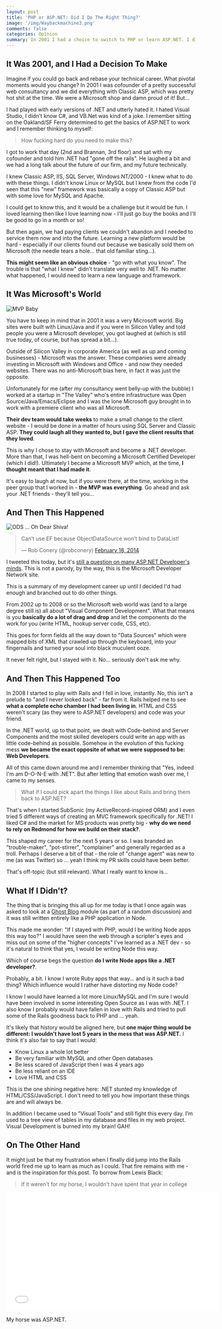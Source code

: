 ```yaml
---
layout: post
title: 'PHP or ASP.NET: Did I Do The Right Thing?'
image: '/img/Waybackmachine3.png'
comments: false
categories: Opinion
summary: In 2001 I had a choice to switch to PHP or learn ASP.NET. I did the latter, and I'm wondering if that was a good idea.
---
```


## It Was 2001, and I Had a Decision To Make

Imagine if you could go back and rebase your technical career. What pivotal moments would you change? In 2001 I was cofounder of a pretty successful web consultancy and we did everything with Classic ASP, which was pretty hot shit at the time. We were a Microsoft shop and damn proud of it! But...

I had played with early versions of .NET and utterly hated it. I hated Visual Studio, I didn't know C#, and VB.Net was kind of a joke. I remember sitting on the Oakland/SF Ferry determined to get the basics of ASP.NET to work and I remember thinking to myself:

> How fucking hard do you need to make this?

I got to work that day (2nd and Brannan, 3rd floor) and sat with my cofounder and told him .NET had "gone off the rails". He laughed a bit and we had a long talk about the future of our firm, and my future technically.

I knew Classic ASP, IIS, SQL Server, Windows NT/2000 - I knew what to do with these things. I didn't know Linux or MySQL but I knew from the code I'd seen that this "new" framework was basically a copy of Classic ASP but with some love for MySQL and Apache.

I could get to know this, and it would be a challenge but it would be fun. I loved learning then like I love learning now - I'll just go buy the books and I'll be good to go in a month or so!

But then again, we had paying clients we couldn't abandon and I needed to service them now and into the future. Learning a new platform would be hard - especially if our clients found out because we basically sold them on Microsoft (the needle tears a hole... that old familiar sting...). 

**This might seem like an obvious choice** - "go with what you know". The trouble is that "what I knew" didn't translate very well to .NET. No matter what happened, I would need to learn a new language and framework.

## It Was Microsoft's World

![MVP Baby](/img/MVP.png)

You have to keep in mind that in 2001 it was a very Microsoft world. Big sites were built with Linux/Java and if you were in Silicon Valley and told people you were a Microsoft developer, you got laughed at (which is still true today, of course, but has spread a bit...).

Outside of Silicon Valley in corporate America (as well as up and coming businesses) - Microsoft was the answer. These companies were already investing in Microsoft with Windows and Office - and now they needed websites. There was no anti-Microsoft bias here, in fact it was just the opposite.

Unfortunately for me (after my consultancy went belly-up with the bubble) I worked at a startup in "The Valley" who's entire infrastructure was Open Source/Java/Emacs/Eclipse and I was the lone Microsoft guy brought in to work with a premiere client who was all Microsoft.

**Their dev team would take weeks** to make a small change to the client website - I would be done in a matter of hours using SQL Server and Classic ASP. **They could laugh all they wanted to, but I gave the client results that they loved**.

This is why I chose to stay with Microsoft and become a .NET developer. More than that, I was hell-bent on becoming a Microsoft Certified Developer (which I did!). Ultimately I became a Microsoft MVP which, at the time, **I thought meant that I had made it**.

It's easy to laugh at now, but if you were there, at the time, working in the peer group that I worked in - **the MVP was everything**. Go ahead and ask your .NET friends - they'll tell you...

## And Then This Happened

![ODS ... Oh Dear Shiva!](/img/ods.gif)


<blockquote class="twitter-tweet" lang="en"><p>Can’t use EF because ObjectDataSource won’t bind to DataList!</p>&mdash; Rob Conery (@robconery) <a href="https://twitter.com/robconery/statuses/435907090373435392">February 18, 2014</a></blockquote>
<script async src="//platform.twitter.com/widgets.js" charset="utf-8"></script>

I tweeted this today, but it's [still a question on many ASP.NET Developer's minds](http://blogs.msdn.com/b/mvpawardprogram/archive/2014/01/06/using-objectdatasource-with-asp-net-listview-for-entity-framework-6.aspx). This is not a parody, by the way, this is the Microsoft Developer Network site.

This is a summary of my development career up until I decided I'd had enough and branched out to do other things. 

From 2002 up to 2008 or so the Microsoft web world was (and to a large degree still is) all about "Visual Component Development". What that means is you **basically do a lot of drag and drop** and let the components do the work for you (write HTML, hookup server code, CSS, etc).

This goes for form fields all the way down to "Data Sources" which were mapped bits of XML that crawled up through the keyboard, into your fingernails and turned your soul into black muculent ooze.

It never felt right, but I stayed with it. No... seriously don't ask me why.

## And Then This Happened Too

In 2008 I started to play with Rails and I fell in love, instantly. No, this isn't a prelude to "and I never looked back" - far from it. Rails helped me to see **what a complete echo chamber I had been living in**. HTML and CSS weren't scary (as they were to ASP.NET developers) and code was your friend.

In the .NET world, up to that point, we dealt with Code-behind and Server Components and the most skilled developers could write an app with as little code-behind as possible. Somehow in the evolution of this fucking mess **we became the exact opposite of what we were supposed to be: Web Developers**.

All of this came down around me and I remember thinking that "Yes, indeed I'm am D-O-N-E with .NET". But after letting that emotion wash over me, I came to my senses.

> What if I could pick apart the things I like about Rails and bring them back to ASP.NET?

That's when I started SubSonic (my ActiveRecord-inspired ORM) and I even tried 5 different ways of creating an MVC framework specifically for .NET! I liked C# and the market for MS products was pretty big - **why do we need to rely on Redmond for how we build on their stack?**.

This shaped my career for the next 5 years or so. I was branded an "trouble-maker", "pot-stirrer", "complainer" and generally regarded as a troll. Perhaps I deserve a bit of that - the role of "change agent" was new to me (as was Twitter) so ... yeah I think my PR skills could have been better.

That's off-topic (but still relevant). What I really want to know is...

## What If I Didn't?

The thing that is bringing this all up for me today is that I once again was asked to look at a [Ghost Blog](http://github.com/tryghost) module (as part of a random discussion) and it was still written entirely like a PHP application in Node.

This made me wonder: "If I stayed with PHP, would I be writing Node apps this way too?" I would have seen the web through a scripter's eyes and miss out on some of the "higher concepts" I've learned as a .NET dev - so it's natural to think that yes, I would be writing Node this way.

Which of course begs the question **do I write Node apps like a .NET developer?**.

Probably, a bit. I know I wrote Ruby apps that way... and is it such a bad thing? Which influence would I rather have distorting my Node code?

I know I would have learned a lot more Linux/MySQL and I'm sure I would have been involved in some interesting Open Source as I was with .NET. I also know I probably would have fallen in love with Rails and tried to pull some of the Rails goodness back to PHP and ... yeah.

It's likely that history would be aligned here, but **one major thing would be different: I wouldn't have lost 5 years in the mess that was ASP.NET.** I think it's also fair to say that I would:

 - Know Linux a whole lot better
 - Be very familiar with MySQL and other Open databases
 - Be less scared of JavaScript then I was 4 years ago
 - Be less reliant on an IDE
 - Love HTML and CSS

This is the one shining negative here: .NET stunted my knowledge of HTML/CSS/JavaScript. I don't need to tell you how important these things are and will always be.

In addition I became used to "Visual Tools" and still fight this every day. I'm used to a tree view of tables in my database and files in my web project. Visual Development is burned into my brain! GAH!

## On The Other Hand

It might just be that my frustration when I finally did jump into the Rails world fired me up to learn as much as I could. That fire remains with me - and is the inspiration for this post. To borrow from Lewis Black:

> If it weren't for my horse, I wouldn't have spent that year in college

<iframe width="560" height="315" src="//www.youtube.com/embed/sJ0s0KUUpxo" frameborder="0" allowfullscreen></iframe>

My horse was ASP.NET.

